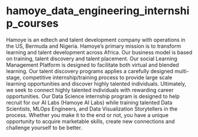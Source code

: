 # hamoye_data_engineering_internship_courses
Hamoye is an edtech and talent development company with operations in the US, Bermuda and Nigeria. Hamoye’s primary mission is to transform learning and talent development across Africa. Our business model is based on training, talent discovery and talent placement. Our social Learning Management Platform is designed to facilitate both virtual and blended learning. Our talent discovery programs applies a carefully designed multi-stage, competitive internship/training process to provide large scale learning opportunities and discover highly talented individuals. Ultimately, we seek to connect highly talented individuals with rewarding career opportunities.   Our Data Science internship program is designed to help recruit for our AI Labs (Hamoye AI Labs) while training talented Data Scientists, MLOps Engineers, and Data Visualization Storytellers in the process. Whether you make it to the end or not, you have a unique opportunity to acquire marketable skills, create new connections and challenge yourself to be better. 
